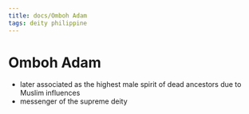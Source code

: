 ```yaml
---
title: docs/Omboh Adam
tags: deity philippine
---
```


# Omboh Adam
- later associated as the highest male spirit of dead ancestors due to Muslim influences
- messenger of the supreme deity